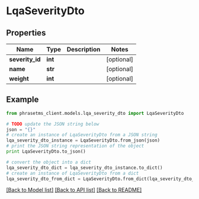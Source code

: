 # LqaSeverityDto

## Properties

| Name            | Type    | Description | Notes      |
| --------------- | ------- | ----------- | ---------- |
| **severity_id** | **int** |             | [optional] |
| **name**        | **str** |             | [optional] |
| **weight**      | **int** |             | [optional] |

## Example

```python
from phrasetms_client.models.lqa_severity_dto import LqaSeverityDto

# TODO update the JSON string below
json = "{}"
# create an instance of LqaSeverityDto from a JSON string
lqa_severity_dto_instance = LqaSeverityDto.from_json(json)
# print the JSON string representation of the object
print LqaSeverityDto.to_json()

# convert the object into a dict
lqa_severity_dto_dict = lqa_severity_dto_instance.to_dict()
# create an instance of LqaSeverityDto from a dict
lqa_severity_dto_from_dict = LqaSeverityDto.from_dict(lqa_severity_dto_dict)
```

[[Back to Model list]](../README.md#documentation-for-models) [[Back to API list]](../README.md#documentation-for-api-endpoints) [[Back to README]](../README.md)
